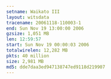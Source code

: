 ```yaml
---
setname: Waikato III
layout: witsdata
tracename: 20061118-110003-1
end: Sun Nov 19 13:00:00 2006
gzsize: 1,051 MB
len: 12:59:57
start: Sun Nov 19 00:00:03 2006
totalwirelen: 12,282 MB
pkts: 40 million
size: 2,981 MB
md5: dde7daa3ed947138747ed9118d219907
---
```

